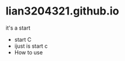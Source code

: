 lian3204321.github.io
=====================

it's a start
* start C
* ijust is start c
* How to use
